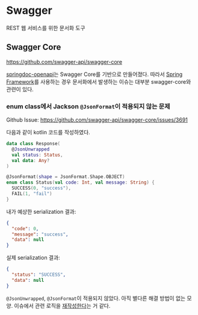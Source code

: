 # Swagger

REST 웹 서비스를 위한 문서화 도구

## Swagger Core

https://github.com/swagger-api/swagger-core

[springdoc-openapi](https://github.com/springdoc/springdoc-openapi)는 Swagger Core를 기반으로 만들어졌다.
따라서 [Spring Framework](./spring-framework.md)를 사용하는 경우 문서화에서 발생하는 이슈는 대부분 swagger-core와 관련이 있다.

### enum class에서 Jackson `@JsonFormat`이 적용되지 않는 문제

Github Issue: https://github.com/swagger-api/swagger-core/issues/3691

다음과 같이 kotlin 코드를 작성하였다.

```kotlin
data class Response(
  @JsonUnwrapped
  val status: Status,
  val data: Any?
)

@JsonFormat(shape = JsonFormat.Shape.OBJECT)
enum class Status(val code: Int, val message: String) {
  SUCCESS(0, "success"),
  FAIL(1, "fail")
}
```

내가 예상한 serialization 결과:
```json
{
  "code": 0,
  "message": "success",
  "data": null
}
```

실제 serialization 결과:
```json
{
  "status": "SUCCESS",
  "data": null
}
```

`@JsonUnwrapped`, `@JsonFormat`이 적용되지 않았다.
아직 별다른 해결 방법이 없는 모양. 이슈에서 관련 로직을 [재작성한다](https://github.com/utybo/Tegral/issues/55)는 거 같다.
